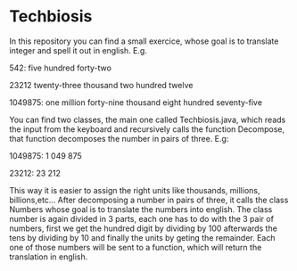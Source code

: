 # Techbiosis

In this repository you can find a small exercice, whose goal is to translate integer and spell it out in english. E.g.

542: five hundred forty-two

23212 twenty-three thousand two hundred twelve

1049875: one million forty-nine thousand eight hundred seventy-five


You can find two classes, the main one called Techbiosis.java, which reads the input from the keyboard and recursively calls the function Decompose, that function decomposes the number in pairs of three. E.g: 

1049875: 1 049 875

23212: 23 212

This way it is easier to assign the right units like thousands, millions, billions,etc... After decomposing a number in pairs of three, it calls the class Numbers whose goal is to translate the numbers into english.
The class number is again divided in 3 parts, each one has to do with the 3 pair of numbers, first we get the hundred digit by dividing by 100 afterwards the tens by dividing by 10 and finally the units by geting the remainder.
Each one of those numbers will be sent to a function, which will return the translation in english. 
